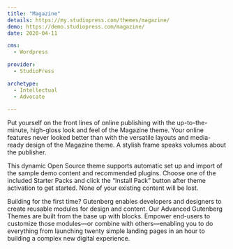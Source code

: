 ```yaml
---
title: "Magazine"
details: https://my.studiopress.com/themes/magazine/
demo: https://demo.studiopress.com/magazine/
date: 2020-04-11

cms: 
  - Wordpress

provider: 
  - StudioPress

archetype:
  - Intellectual
  - Advocate
  
---
```


Put yourself on the front lines of online publishing with the up-to-the-minute, high-gloss look and feel of the Magazine theme. Your online features never looked better than with the versatile layouts and media-ready design of the Magazine theme. A stylish frame speaks volumes about the publisher.

This dynamic Open Source theme supports automatic set up and import of the sample demo content and recommended plugins. Choose one of the included Starter Packs and click the “Install Pack” button after theme activation to get started. None of your existing content will be lost.

Building for the first time? Gutenberg enables developers and designers to create reusable modules for design and content. Our Advanced Gutenberg Themes are built from the base up with blocks. Empower end-users to customize those modules—or combine with others—enabling you to do everything from launching twenty simple landing pages in an hour to building a complex new digital experience.
